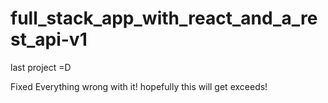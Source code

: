 # full_stack_app_with_react_and_a_rest_api-v1
last project =D

Fixed Everything wrong with it! hopefully this will get exceeds!
